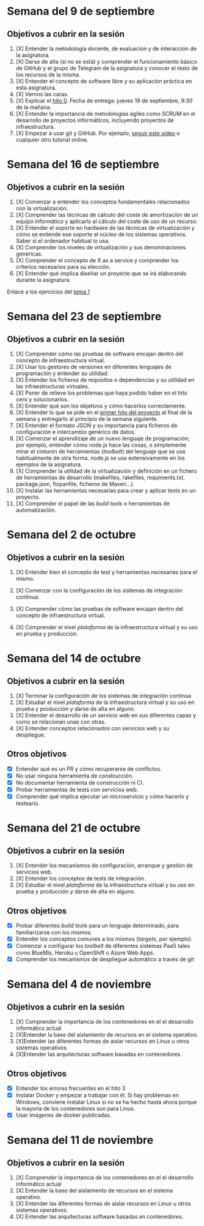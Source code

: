 # Semana del 9 de septiembre
 
## Objetivos a cubrir en la sesión

1. [X] Entender la metodología docente, de evaluación y de interacción de la asignatura.
2. [X] Darse de alta (si no se está) y comprender el funcionamiento básico de GitHub y el grupo de Telegram de la asignatura y conocer el resto de los recursos de la misma.
2. [X] Entender el concepto de software libre y su aplicación práctica en esta asignatura.
3. [X] Vernos las caras.
4. [X] Explicar el [hito 0](http://jj.github.io/IV/documentos/proyecto/0.Repositorio). Fecha de entrega: jueves 19 de septiembre, 9:30 de la mañana.
5. [X] Entender la importancia de metodologías ágiles como SCRUM en el desarrollo de proyectos informáticos, incluyendo proyectos de infraestructura.
6. [X] Empezar a usar git y GitHub. Por ejemplo, [seguir este vídeo](https://www.youtube.com/watch?v=gmXyJI01qa8) o cualquier otro tutorial online.

# Semana del 16 de septiembre

## Objetivos a cubrir en la sesión

1. [X] Comenzar a entender los conceptos fundamentales relacionados con la virtualización.
2. [X] Comprender las técnicas de cálculo del coste de amortización de un equipo informático y aplicarlo al cálculo del coste de uso de un recurso.
3. [X] Entender el soporte en hardware de las técnicas de virtualización y cómo se extiende ese soporte al núcleo de los sistemas operativos. Saber si el ordenador habitual lo usa.
4. [X] Comprender los niveles de virtualización y sus denominaciones genéricas.
5. [X] Comprender el concepto de X as a service y comprender los criterios necesarios para su elección.
6. [X] Entender qué implica diseñar un proyecto que se irá elaborando durante la asignatura.

Enlace a los ejercicios del [tema 1](https://github.com/MartaArM/ejerciciosIV1920)

# Semana del 23 de septiembre

## Objetivos a cubrir en la sesión

1. [X] Comprender cómo las pruebas de software encajan dentro del concepto de infraestructura virtual.
2. [X] Usar los gestores de versiones en diferentes lenguajes de programación y entender su utilidad.
3. [X] Entender los ficheros de requisitos o dependencias y su utilidad en las infraestructuras virtuales.
4. [X] Poner de relieve los problemas que haya podido haber en el hito cero y solucionarlos.
5. [X] Entender qué son los objetivos y cómo hacerlos correctamente.
6. [X] Entender lo que se pide en el
  [primer hito del proyecto](http://jj.github.io/IV/documentos/proyecto/1.Infraestructura)
  al final de la semana y entregarlo al principio de la semana siguiente.
7. [X] Entender el formato JSON y su importancia para ficheros de
  configuración e intercambio genérico de datos.
8. [X] Comenzar el aprendizaje de un nuevo lenguaje de programación; por ejemplo,
  entender cómo node.js hace las cosas, o simplemente mirar el
  cinturón de herramientas (*toolbelt*) del lenguaje que se use habitualmente de
  otra forma. node.js se usa extensivamente en los ejemplos de la asignatura.
9. [X] Comprender la utilidad de la virtualización y definición en un
  fichero de herramientas de desarrollo (makefiles, rakefiles, requiments.txt, package.json, ficpanfile, ficheros de Maven...).
10. [X] Instalar las herramientas necesarias para crear y aplicar tests en
  un proyecto.
11. [X] Comprender el papel de las *build tools* o herramientas de
  automatización.

# Semana del 2 de octubre

## Objetivos a cubrir en la sesión

1. [X] Entender bien el concepto de test y herramientas necesarias para el mismo.
   
2. [X] Comenzar con la configuración de los sistemas de integración continua.
   
3. [X] Comprender cómo las pruebas de software encajan dentro del concepto de infraestructura virtual.
   
4. [X] Comprender el nivel *plataforma* de la infraestructura virtual y su uso en prueba y producción.

# Semana del 14 de octubre

## Objetivos a cubrir en la sesión

1. [X] Terminar la configuración de los sistemas de integración continua
2. [X] Estudiar el nivel *plataforma* de la infraestructura virtual y su uso en prueba y producción y darse de alta en alguno.
3. [X] Entender el desarrollo de un servicio web en sus diferentes capas y
   como se relacionan unas con otras.
4. [X] Entender conceptos relacionados con servicios web y su despliegue.

## Otros objetivos
* [X] Entender qué es un PR y cómo recuperarse de conflictos.
* [X] No usar ninguna herramienta de construcción.
* [X] No documentar herramienta de construcción ni CI.
* [X] Probar herramientas de tests con servicios web.
* [X] Comprender qué implica ejecutar un microservicio y cómo hacerlo y testearlo.

# Semana del 21 de octubre

## Objetivos a cubrir en la sesión

1. [X] Entender los mecanismos de configuración, arranque y gestión de servicios web.
2. [X] Entender los conceptos de tests de integración.
3. [X] Estudiar el nivel *plataforma* de la infraestructura virtual y su
   uso en prueba y producción y darse de alta en alguno.

## Otros objetivos

* [X] Probar diferentes *build tools* para un lenguaje determinado, para familiarizarse con los mismos.
* [X] Entender los conceptos comunes a los mismos (*targets*, por ejemplo).
* [X] Comenzar a configurar los *toolbelt* de diferentes sistemas PaaS tales como BlueMix, Heroku u OpenShift o Azure Web Apps.
* [X] Comprender los mecanismos de despliegue automático a través de git 

# Semana del 4 de noviembre

## Objetivos a cubrir en la sesión

1. [X] Comprender la importancia de los contenedores en el el desarrollo informático actual
2. [X]Entender la base del aislamiento de recursos en el sistema operativo.
3. [X]Entender las diferentes formas de aislar recursos en Linux u otros sistemas operativos.
4. [X]Entender las arquitecturas software basadas en contenedores.

## Otros objetivos

* [X] Entender los errores frecuentes en el hito 3
* [X] Instalar Docker y empezar a trabajar con él. Si hay problemas en Windows, conviene instalar Linux si no se ha hecho hasta ahora porque la mayoría de los contenedores son para Linux.
* [X] Usar imágenes de docker publicadas.

# Semana del 11 de noviembre

## Objetivos a cubrir en la sesión

1. [X] Comprender la importancia de los contenedores en el el desarrollo
   informático actual
2. [X] Entender la base del aislamiento de recursos en el sistema operativo.
3. [X] Entender las diferentes formas de aislar recursos en Linux u otros sistemas operativos.
4. [X] Entender las arquitecturas software basadas en contenedores.